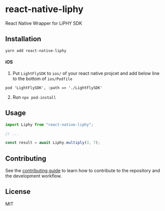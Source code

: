 # react-native-liphy

React Native Wrapper for LiPHY SDK

## Installation

```sh
yarn add react-native-liphy
```

#### iOS

1. Put `LightFlySDK` to `ios/` of your react native projcet and add below line to the bottom of `ios/Podfile`

```
pod 'LightFlySDK', :path => './LightFlySDK'
```

2. Run `npx pod-install`

## Usage

```js
import Liphy from "react-native-liphy";

// ...

const result = await Liphy.multiply(3, 7);
```

## Contributing

See the [contributing guide](CONTRIBUTING.md) to learn how to contribute to the repository and the development workflow.

## License

MIT
